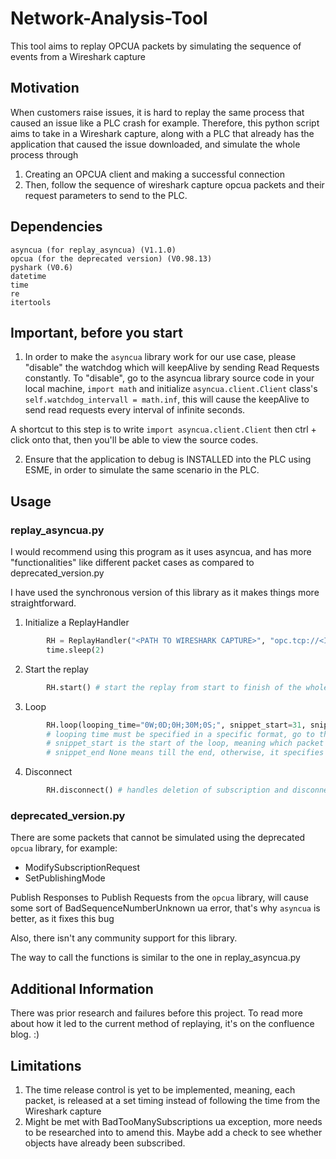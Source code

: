 # Network-Analysis-Tool
This tool aims to replay OPCUA packets by simulating the sequence of events from a Wireshark capture 

## Motivation 
When customers raise issues, it is hard to replay the same process that caused an issue like a PLC crash for example. Therefore, this python script aims to take in a Wireshark capture, along with a PLC that already has the application that caused the issue downloaded, and simulate the whole process through 
1. Creating an OPCUA client and making a successful connection 
2. Then, follow the sequence of wireshark capture opcua packets and their request parameters to send to the PLC.  

## Dependencies 
```
asyncua (for replay_asyncua) (V1.1.0)
opcua (for the deprecated version) (V0.98.13)
pyshark (V0.6)
datetime 
time
re
itertools
```

## Important, before you start 
1. In order to make the `asyncua` library work for our use case, please "disable" the watchdog which will keepAlive by sending Read Requests constantly. 
To "disable", go to the asyncua library source code in your local machine, 
`import math` and initialize `asyncua.client.Client` class's `self.watchdog_intervall = math.inf`, this will cause the keepAlive to send read requests every interval of infinite seconds. 

A shortcut to this step is to write `import asyncua.client.Client` then ctrl + click onto that, then you'll be able to view the source codes. 

2. Ensure that the application to debug is INSTALLED into the PLC using ESME, in order to simulate the same scenario in the PLC. 

## Usage 
### replay_asyncua.py 
I would recommend using this program as it uses asyncua, and has more "functionalities" like different packet cases as compared to deprecated_version.py

I have used the synchronous version of this library as it makes things more straightforward. 

1. Initialize a ReplayHandler 
```python
        RH = ReplayHandler("<PATH TO WIRESHARK CAPTURE>", "opc.tcp://<IP address of PLC>", None)
        time.sleep(2)

```
2. Start the replay 
```python
        RH.start() # start the replay from start to finish of the whole wireshark capture
```
3. Loop 
```python
        RH.loop(looping_time="0W;0D;0H;30M;0S;", snippet_start=31, snippet_end=None) 
        # looping time must be specified in a specific format, go to the function definition to read on how 
        # snippet_start is the start of the loop, meaning which packet do you want to start your loop with 
        # snippet_end None means till the end, otherwise, it specifies the packet that it ends with (inclusive!)
```
4. Disconnect 
```python
        RH.disconnect() # handles deletion of subscription and disconnection with PLC 
```
### deprecated_version.py
There are some packets that cannot be simulated using the deprecated `opcua` library, for example: 
- ModifySubscriptionRequest 
- SetPublishingMode 

Publish Responses to Publish Requests from the `opcua` library, will cause some sort of BadSequenceNumberUnknown ua error, that's why `asyncua` is better, as it fixes this bug

Also, there isn't any community support for this library. 

The way to call the functions is similar to the one in replay_asyncua.py

## Additional Information
There was prior research and failures before this project. To read more about how it led to the current method of replaying, it's on the confluence blog. :) 

## Limitations 
1. The time release control is yet to be implemented, meaning, each packet, is released at a set timing instead of following the time from the Wireshark capture 
2. Might be met with BadTooManySubscriptions ua exception, more needs to be researched into to amend this. Maybe add a check to see whether objects have already been subscribed. 

